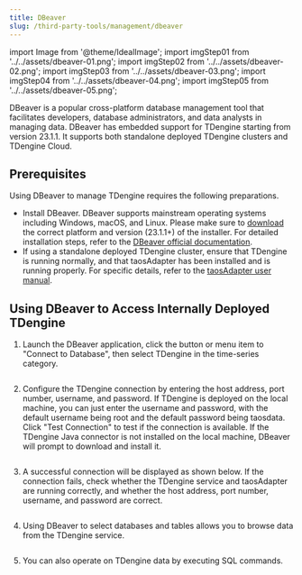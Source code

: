 ```yaml
---
title: DBeaver
slug: /third-party-tools/management/dbeaver
---
```


import Image from '@theme/IdealImage';
import imgStep01 from '../../assets/dbeaver-01.png';
import imgStep02 from '../../assets/dbeaver-02.png';
import imgStep03 from '../../assets/dbeaver-03.png';
import imgStep04 from '../../assets/dbeaver-04.png';
import imgStep05 from '../../assets/dbeaver-05.png';

DBeaver is a popular cross-platform database management tool that facilitates developers, database administrators, and data analysts in managing data. DBeaver has embedded support for TDengine starting from version 23.1.1. It supports both standalone deployed TDengine clusters and TDengine Cloud.

## Prerequisites

Using DBeaver to manage TDengine requires the following preparations.

- Install DBeaver. DBeaver supports mainstream operating systems including Windows, macOS, and Linux. Please make sure to [download](https://dbeaver.io/download/) the correct platform and version (23.1.1+) of the installer. For detailed installation steps, refer to the [DBeaver official documentation](https://github.com/dbeaver/dbeaver/wiki/Installation).
- If using a standalone deployed TDengine cluster, ensure that TDengine is running normally, and that taosAdapter has been installed and is running properly. For specific details, refer to the [taosAdapter user manual](../../../tdengine-reference/components/taosadapter).

## Using DBeaver to Access Internally Deployed TDengine

1. Launch the DBeaver application, click the button or menu item to "Connect to Database", then select TDengine in the time-series category.

   <figure>
   <Image img={imgStep01} alt=""/>
   </figure>

2. Configure the TDengine connection by entering the host address, port number, username, and password. If TDengine is deployed on the local machine, you can just enter the username and password, with the default username being root and the default password being taosdata. Click "Test Connection" to test if the connection is available. If the TDengine Java
 connector is not installed on the local machine, DBeaver will prompt to download and install it.

   <figure>
   <Image img={imgStep02} alt=""/>
   </figure>

3. A successful connection will be displayed as shown below. If the connection fails, check whether the TDengine service and taosAdapter are running correctly, and whether the host address, port number, username, and password are correct.

   <figure>
   <Image img={imgStep03} alt=""/>
   </figure>

4. Using DBeaver to select databases and tables allows you to browse data from the TDengine service.

   <figure>
   <Image img={imgStep04} alt=""/>
   </figure>

5. You can also operate on TDengine data by executing SQL commands.

   <figure>
   <Image img={imgStep05} alt=""/>
   </figure>
